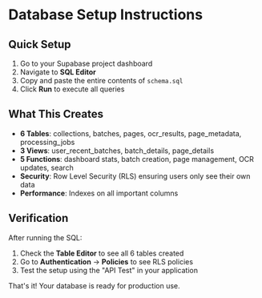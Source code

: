 # Database Setup Instructions

## Quick Setup

1. Go to your Supabase project dashboard
2. Navigate to **SQL Editor**
3. Copy and paste the entire contents of `schema.sql`
4. Click **Run** to execute all queries

## What This Creates

- **6 Tables**: collections, batches, pages, ocr_results, page_metadata, processing_jobs
- **3 Views**: user_recent_batches, batch_details, page_details  
- **5 Functions**: dashboard stats, batch creation, page management, OCR updates, search
- **Security**: Row Level Security (RLS) ensuring users only see their own data
- **Performance**: Indexes on all important columns

## Verification

After running the SQL:
1. Check the **Table Editor** to see all 6 tables created
2. Go to **Authentication** → **Policies** to see RLS policies
3. Test the setup using the "API Test" in your application

That's it! Your database is ready for production use.